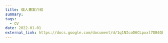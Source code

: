 ```yaml
---
title: 個人專案介紹
summary: 
tags:
  - CV
date: 2022-01-01
external_link: https://docs.google.com/document/d/1q1NIcoD6CLpxxl7DB4QbSTi-gUXjQ2L8/edit
---
```

